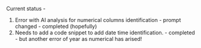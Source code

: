 Current status - 
1. Error with AI analysis for numerical columns identification - prompt changed - completed (hopefully)
2. Needs to add a code snippet to add date time identification. - completed - but another error of year as numerical has arised!